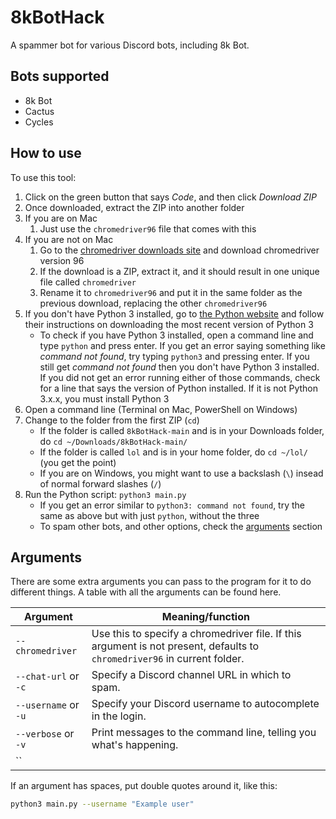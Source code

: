 # 8kBotHack
A spammer bot for various Discord bots, including 8k Bot.

## Bots supported
* 8k Bot
* Cactus
* Cycles

## How to use
To use this tool:

1. Click on the green button that says _Code_, and then click _Download ZIP_
2. Once downloaded, extract the ZIP into another folder
3. If you are on Mac
     1. Just use the `chromedriver96` file that comes with this
4. If you are not on Mac
     1. Go to the [chromedriver downloads site](https://chromedriver.chromium.org/downloads) and download chromedriver version 96
     2. If the download is a ZIP, extract it, and it should result in one unique file called `chromedriver`
     3. Rename it to `chromedriver96` and put it in the same folder as the previous download, replacing the other `chromedriver96`
5. If you don't have Python 3 installed, go to [the Python website](https://python.org) and follow their instructions on downloading the most recent version of Python 3
     - To check if you have Python 3 installed, open a command line and type `python` and press enter. If you get an error saying something like _command not found_, try typing `python3` and pressing enter. If you still get _command not found_ then you don't have Python 3 installed. If you did not get an error running either of those commands, check for a line that says the version of Python installed. If it is not Python 3.x.x, you must install Python 3
6. Open a command line (Terminal on Mac, PowerShell on Windows)
7. Change to the folder from the first ZIP (`cd`)
     - If the folder is called `8kBotHack-main` and is in your Downloads folder, do `cd ~/Downloads/8kBotHack-main/`
     - If the folder is called `lol` and is in your home folder, do `cd ~/lol/` (you get the point)
     - If you are on Windows, you might want to use a backslash (`\`) insead of normal forward slashes (`/`)
8. Run the Python script: `python3 main.py`
     - If you get an error similar to `python3: command not found`, try the same as above but with just `python`, without the three
     - To spam other bots, and other options, check the [arguments](#arguments) section

## Arguments
There are some extra arguments you can pass to the program for it to do different things.
A table with all the arguments can be found here.

| Argument                        | Meaning/function                                                          |
| ------------------------------- | ------------------------------------------------------------------------- |
| `--chromedriver`                | Use this to specify a chromedriver file. If this argument is not present, defaults to `chromedriver96` in current folder. |
| `--chat-url` or `-c`            | Specify a Discord channel URL in which to spam.                           |
| `--username` or `-u`            | Specify your Discord username to autocomplete in the login.               |
| `--verbose` or `-v`             | Print messages to the command line, telling you what's happening.         |
| `` |  |

If an argument has spaces, put double quotes around it, like this:
``` bash
python3 main.py --username "Example user"
```
